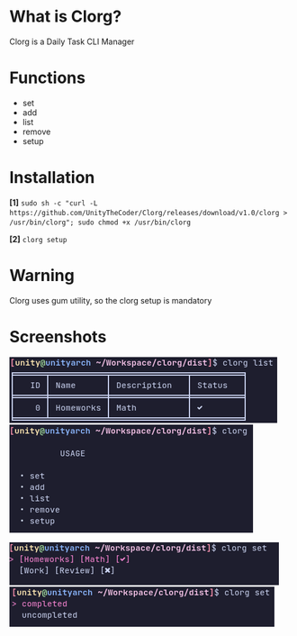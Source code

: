 # What is Clorg?

Clorg is a Daily Task CLI Manager


# Functions

- set
- add
- list
- remove
- setup


# Installation

 **[1]** `sudo sh -c "curl -L https://github.com/UnityTheCoder/Clorg/releases/download/v1.0/clorg > /usr/bin/clorg"; sudo chmod +x /usr/bin/clorg`
 
 **[2]** `clorg setup`
 
 # Warning
 
 Clorg uses gum utility, so the clorg setup is mandatory


# Screenshots
![Alt text](https://raw.githubusercontent.com/UnityTheCoder/Clorg/main/images/screen1.png)
![Alt text](https://github.com/UnityTheCoder/Clorg/blob/main/images/screen2.png?raw=true)

![Alt text](https://github.com/UnityTheCoder/Clorg/blob/main/images/screen3.png?raw=true)
![Alt text](https://github.com/UnityTheCoder/Clorg/blob/main/images/screen4.png?raw=true)

